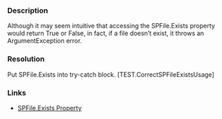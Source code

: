 ﻿---
Title: Use try-catch for SPFile.Exists
FileName: resp510250.html
---

### Description
Although it may seem intuitive that accessing the SPFile.Exists property would return True or False, in fact, if a file doesn’t exist, it throws an ArgumentException error.

### Resolution
Put SPFile.Exists into try-catch block.
[TEST.CorrectSPFileExistsUsage]

### Links
- [SPFile.Exists Property](https://msdn.microsoft.com/en-us/library/microsoft.sharepoint.spfile.exists.aspx)